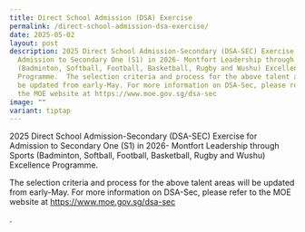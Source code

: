 ```yaml
---
title: Direct School Admission (DSA) Exercise
permalink: /direct-school-admission-dsa-exercise/
date: 2025-05-02
layout: post
description: 2025 Direct School Admission-Secondary (DSA-SEC) Exercise for
  Admission to Secondary One (S1) in 2026- Montfort Leadership through Sports
  (Badminton, Softball, Football, Basketball, Rugby and Wushu) Excellence
  Programme.  The selection criteria and process for the above talent areas will
  be updated from early-May. For more information on DSA-Sec, please refer to
  the MOE website at https://www.moe.gov.sg/dsa-sec
image: ""
variant: tiptap
---
```

<p>2025 Direct School Admission-Secondary (DSA-SEC) Exercise for Admission
to Secondary One (S1) in 2026- Montfort Leadership through Sports (Badminton,
Softball, Football, Basketball, Rugby and Wushu) Excellence Programme.</p>
<p>The selection criteria and process for the above talent areas will be
updated from early-May. For more information on DSA-Sec, please refer to
the MOE website at <a href="https://www.moe.gov.sg/dsa-sec" rel="noopener noreferrer nofollow" target="_blank">https://www.moe.gov.sg/dsa-sec</a>
</p>
<p>.</p>